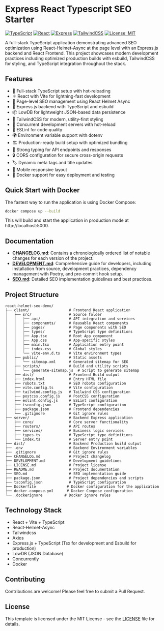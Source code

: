 # Express React Typescript SEO Starter

[![TypeScript](https://img.shields.io/badge/TypeScript-5.0+-blue.svg)](https://www.typescriptlang.org/)
[![React](https://img.shields.io/badge/React-18.0+-blue.svg)](https://reactjs.org/)
[![Express](https://img.shields.io/badge/Express-4.18+-blue.svg)](https://expressjs.com/)
[![TailwindCSS](https://img.shields.io/badge/TailwindCSS-3.0+-blue.svg)](https://tailwindcss.com/)
[![License: MIT](https://img.shields.io/badge/License-MIT-yellow.svg)](https://opensource.org/licenses/MIT)

A full-stack TypeScript application demonstrating advanced SEO optimization using React-Helmet-Async at the page level with an Express.js backend and React Frontend. This project showcases modern development practices including optimized production builds with esbuild, TailwindCSS for styling, and TypeScript integration throughout the stack.


## Features

- 🚀 Full-stack TypeScript setup with hot-reloading
- ⚛️ React with Vite for lightning-fast development
- 🎯 Page-level SEO management using React Helmet Async
- 🔧 Express.js backend with TypeScript and esbuild
- 📦 LowDB for lightweight JSON-based data persistence
- 🎨 TailwindCSS for modern, utility-first styling
- 🔄 Concurrent development servers with hot-reload
- 📝 ESLint for code quality
- 🌍 Environment variable support with dotenv
- 🏗️ Production-ready build setup with optimized bundling
- 💪 Strong typing for API endpoints and responses
- 🔒 CORS configuration for secure cross-origin requests
- 🏷️ Dynamic meta tags and title updates
- 📱 Mobile responsive layout
- 🐳 Docker support for easy deployment and testing

## Quick Start with Docker

The fastest way to run the application is using Docker Compose:

```bash
docker compose up --build
```

This will build and start the application in production mode at http://localhost:5000.

## Documentation

- **[CHANGELOG.md](CHANGELOG.md)**: Contains a chronologically ordered list of notable changes for each version of the project.
- **[DEVELOPMENT.md](DEVELOPMENT.md)**: Comprehensive guide for developers, including installation from source, development practices, dependency management with Poetry, and pre-commit hook setup.
- **[SEO.md](SEO.md)**: Detailed SEO implementation guidelines and best practices.


## Project Structure

```
react-helmet-seo-demo/
├── client/                  # Frontend React application
│   ├── src/                 # Source folder
│   │   ├── api/             # API integration and services
│   │   ├── components/      # Reusable React components
│   │   ├── pages/           # Page components with SEO
│   │   ├── types/           # TypeScript type definitions
│   │   ├── App.tsx          # Root App component
│   │   ├── App.css          # App-specific styles
│   │   ├── main.tsx         # Application entry point
│   │   ├── index.css        # Global styles
│   │   └── vite-env.d.ts    # Vite environment types
│   ├── public/              # Static assets
│   │   └── sitemap.xml      # Generated sitemap for SEO
│   ├── scripts/             # Build and utility scripts
│   │   └── generate-sitemap.js  # Script to generate sitemap
│   ├── dist/                # Frontend Build output
│   ├── index.html           # Entry HTML file
│   ├── robots.txt           # SEO robots configuration
│   ├── vite.config.ts       # Vite configuration
│   ├── tailwind.config.js   # Tailwind CSS configuration
│   ├── postcss.config.js    # PostCSS configuration
│   ├── eslint.config.js     # ESLint configuration
│   ├── tsconfig.json        # TypeScript configuration
│   ├── package.json         # Frontend dependencies
│   └── .gitignore           # Git ignore rules
├── server/                  # Backend Express application
│   ├── core/                # Core server functionality
│   ├── routers/             # API routes
│   ├── services/            # Business logic services
│   ├── types.ts             # TypeScript type definitions
│   └── index.ts             # Server entry point
├── dist/                    # Backend Production build output
├── .env                     # Backend Environment variables
├── .gitignore               # Git ignore rules
├── CHANGELOG.md             # Project changelog
├── DEVELOPMENT.md           # Development guidelines
├── LICENSE.md               # Project license
├── README.md                # Project documentation
├── SEO.md                   # SEO implementation guide
├── package.json             # Project dependencies and scripts
├── tsconfig.json            # TypeScript configuration
├── Dockerfile              # Docker configuration for the application
├── docker-compose.yml      # Docker Compose configuration
└── .dockerignore          # Docker ignore rules
```

## Technology Stack
- React + Vite + TypeScript
- React-Helmet-Async
- Tailwindcss
- Axios
- Express.js + TypeScript (Tsx for development and Esbuild for production)
- LowDB (JSON Database)
- Concurrently
- Docker

## Contributing

Contributions are welcome! Please feel free to submit a Pull Request.

## License

This template is licensed under the MIT License - see the [LICENSE](LICENSE) file for details. 